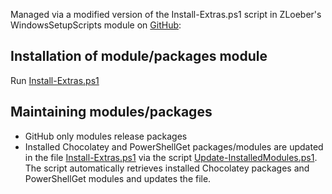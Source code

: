 Managed via a modified version of the Install-Extras.ps1 script in ZLoeber's WindowsSetupScripts module on [GitHub](https://github.com/zloeber/WindowsSetupScripts):

## Installation of module/packages module

Run [Install-Extras.ps1](https://github.com/DBremen/MyPowerShellSetup/blob/master/WindowsSetupScripts\Install-Extras.ps1)

## Maintaining modules/packages

- GitHub only modules release packages
- Installed Chocolatey and PowerShellGet packages/modules are updated in the file [Install-Extras.ps1](https://github.com/DBremen/MyPowerShellSetup/blob/master/WindowsSetupScripts\Install-Extras.ps1) via the script [Update-InstalledModules.ps1](https://github.com/DBremen/MyPowerShellSetup/blob/master/WindowsSetupScripts\Update-InstalledModules.ps1). The script automatically retrieves installed Chocolatey packages and PowerShellGet modules and updates the file.
